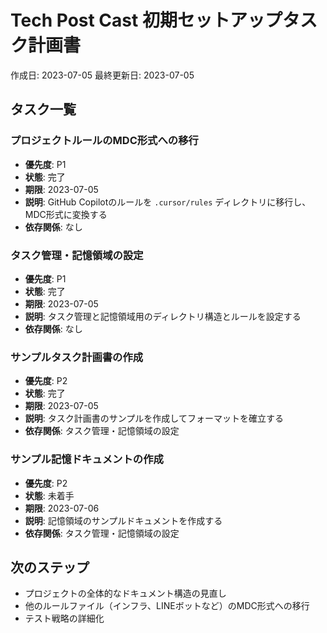 # Tech Post Cast 初期セットアップタスク計画書

作成日: 2023-07-05
最終更新日: 2023-07-05

## タスク一覧

### プロジェクトルールのMDC形式への移行

- **優先度**: P1
- **状態**: 完了
- **期限**: 2023-07-05
- **説明**: GitHub Copilotのルールを `.cursor/rules` ディレクトリに移行し、MDC形式に変換する
- **依存関係**: なし

### タスク管理・記憶領域の設定

- **優先度**: P1
- **状態**: 完了
- **期限**: 2023-07-05
- **説明**: タスク管理と記憶領域用のディレクトリ構造とルールを設定する
- **依存関係**: なし

### サンプルタスク計画書の作成

- **優先度**: P2
- **状態**: 完了
- **期限**: 2023-07-05
- **説明**: タスク計画書のサンプルを作成してフォーマットを確立する
- **依存関係**: タスク管理・記憶領域の設定

### サンプル記憶ドキュメントの作成

- **優先度**: P2
- **状態**: 未着手
- **期限**: 2023-07-06
- **説明**: 記憶領域のサンプルドキュメントを作成する
- **依存関係**: タスク管理・記憶領域の設定

## 次のステップ

- プロジェクトの全体的なドキュメント構造の見直し
- 他のルールファイル（インフラ、LINEボットなど）のMDC形式への移行
- テスト戦略の詳細化
